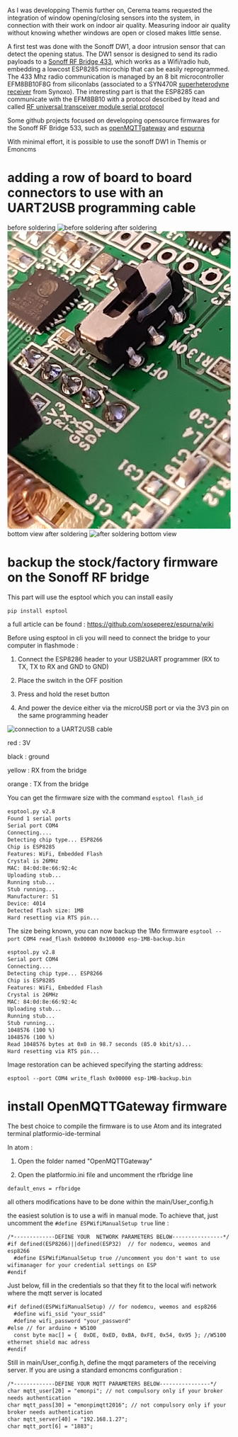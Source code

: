 As I was developping Themis further on, Cerema teams requested the integration of window opening/closing sensors into the system, 
in connection with their work on indoor air quality.
Measuring indoor air quality without knowing whether windows are open or closed makes little sense.

A first test was done with the Sonoff DW1, a door intrusion sensor that can detect the opening status.
The DW1 sensor is designed to send its radio payloads to a [Sonoff RF Bridge 433](https://www.itead.cc/wiki/Sonoff_RF_Bridge_433), which works as a Wifi/radio hub, embedding a lowcost ESP8285 microchip that can be easily reprogrammed. The 433 Mhz radio communication is managed by an 8 bit microcontroller EFM8BB10F8G from siliconlabs (associated to a SYN470R [superheterodyne receiver](https://en.wikipedia.org/wiki/Superheterodyne_receiver) from Synoxo). The interesting part is that the ESP8285 can communicate with the EFM8BB10 with a protocol described by Itead and called [RF universal transceiver module serial protocol](https://www.itead.cc/wiki/images/5/5e/RF_Universal_Transeceive_Module_Serial_Protocol_v1.0.pdf)

Some github projects focused on developping opensource firmwares for the Sonoff RF Bridge 533, such as [openMQTTgateway](https://github.com/1technophile/OpenMQTTGateway) and [espurna](https://github.com/xoseperez/espurna)

With minimal effort, it is possible to use the sonoff DW1 in Themis or Emoncms

# adding a row of board to board connectors to use with an UART2USB programming cable
before soldering 
![before soldering](assets/before_soldering.jpg)
after soldering
![after soldering](assets/after_soldering.jpg)
bottom view after soldering
![after soldering bottom view](assets/after_soldering_bottom_view.jpg)

# backup the stock/factory firmware on the Sonoff RF bridge
This part will use the esptool which you can install easily
```
pip install esptool
```
a full article can be found : https://github.com/xoseperez/espurna/wiki

Before using esptool in cli you will need to connect the bridge to your computer in flashmode :

1) Connect the ESP8286 header to your USB2UART programmer (RX to TX, TX to RX and GND to GND)

2) Place the switch in the OFF position

3) Press and hold the reset button

4) And power the device either via the microUSB port or via the 3V3 pin on the same programming header

![connection to a UART2USB cable](assets/connection_to_UART.jpg)

red : 3V

black : ground

yellow : RX from the bridge

orange : TX from the bridge

You can get the firmware size with the command `esptool flash_id`  
```
esptool.py v2.8
Found 1 serial ports
Serial port COM4
Connecting....
Detecting chip type... ESP8266
Chip is ESP8285
Features: WiFi, Embedded Flash
Crystal is 26MHz
MAC: 84:0d:8e:66:92:4c
Uploading stub...
Running stub...
Stub running...
Manufacturer: 51
Device: 4014
Detected flash size: 1MB
Hard resetting via RTS pin...
```

The size being known, you can now backup the 1Mo firmware `esptool --port COM4 read_flash 0x00000 0x100000 esp-1MB-backup.bin`
```
esptool.py v2.8
Serial port COM4
Connecting....
Detecting chip type... ESP8266
Chip is ESP8285
Features: WiFi, Embedded Flash
Crystal is 26MHz
MAC: 84:0d:8e:66:92:4c
Uploading stub...
Running stub...
Stub running...
1048576 (100 %)
1048576 (100 %)
Read 1048576 bytes at 0x0 in 98.7 seconds (85.0 kbit/s)...
Hard resetting via RTS pin...
```

Image restoration can be achieved specifying the starting address:
```
esptool --port COM4 write_flash 0x00000 esp-1MB-backup.bin
```

# install OpenMQTTGateway firmware
The best choice to compile the firmware is to use Atom and its integrated terminal platformio-ide-terminal 

In atom :

1) Open the folder named "OpenMQTTGateway"

2) Open the platformio.ini file and uncomment the rfbridge line
```
default_envs = rfbridge
```
all others modifications have to be done within the main/User_config.h

the easiest solution is to use a wifi in manual mode. To achieve that, just uncomment the `#define ESPWifiManualSetup true` line :
```
/*-------------DEFINE YOUR  NETWORK PARAMETERS BELOW----------------*/
#if defined(ESP8266)||defined(ESP32)  // for nodemcu, weemos and esp8266
  #define ESPWifiManualSetup true //uncomment you don't want to use wifimanager for your credential settings on ESP
#endif
```

Just below, fill in the credentials so that they fit to the local wifi network where the mqtt server is located 
```
#if defined(ESPWifiManualSetup) // for nodemcu, weemos and esp8266
  #define wifi_ssid "your_ssid"
  #define wifi_password "your_password"
#else // for arduino + W5100
  const byte mac[] = {  0xDE, 0xED, 0xBA, 0xFE, 0x54, 0x95 }; //W5100 ethernet shield mac adress
#endif
```

Still in main/User_config.h, define the mqqt parameters of the receiving server. If you are using a standard emoncms configuration : 
```
/*-------------DEFINE YOUR MQTT PARAMETERS BELOW----------------*/
char mqtt_user[20] = "emonpi"; // not compulsory only if your broker needs authentication
char mqtt_pass[30] = "emonpimqtt2016"; // not compulsory only if your broker needs authentication
char mqtt_server[40] = "192.168.1.27";
char mqtt_port[6] = "1883";
```

